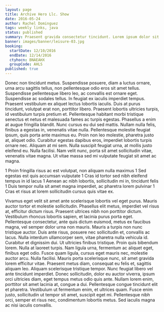 ```yaml
---
layout: page
title: Archive Hero Llc. Show
date: 2016-05-24
author: Rachel Dominguez
tags: weekly links, java
status: published
summary: Praesent gravida consectetur tincidunt. Lorem ipsum dolor sit amet.
banner: images/banner/leisure-03.jpg
booking:
  startDate: 12/10/2016
  endDate: 12/14/2016
  ctyhocn: BNAEAHX
  groupCode: AHLS
published: true
---
```

Donec non tincidunt metus. Suspendisse posuere, diam a luctus ornare, urna arcu sagittis tellus, non pellentesque odio eros sit amet tellus. Suspendisse pellentesque libero leo, ac convallis est ornare eget. Suspendisse ac sodales tellus. In feugiat ex iaculis imperdiet tempus. Praesent vestibulum ex aliquet lectus lobortis iaculis. Duis at purus tincidunt, volutpat erat non, porttitor libero. Praesent lobortis ultricies turpis, id vestibulum turpis pretium et. Pellentesque habitant morbi tristique senectus et netus et malesuada fames ac turpis egestas. Phasellus a enim at augue fringilla blandit. Nunc cursus eu dui sed mattis. Nullam nulla felis, finibus a egestas in, venenatis vitae nulla. Pellentesque molestie feugiat ipsum, quis porta ante maximus eu.
Proin non leo molestie, pharetra justo at, aliquet odio. Curabitur egestas dapibus eros, imperdiet lobortis turpis ornare nec. Aliquam at mi sem. Nulla suscipit feugiat urna, at mollis justo eleifend eu. Nulla facilisi. Nam velit nunc, porta sit amet sollicitudin vitae, venenatis vitae magna. Ut vitae massa sed mi vulputate feugiat sit amet ac magna.

1 Proin fringilla risus ac est volutpat, non aliquam nulla maximus
1 Sed egestas est quis accumsan vulputate
1 Cras id tortor sed nibh eleifend tempus in id lacus
1 Aenean ac nibh lobortis, sollicitudin mi in, tincidunt felis
1 Duis tempor nulla sit amet magna imperdiet, ac pharetra lorem pulvinar
1 Cras et risus at lorem sollicitudin cursus quis vitae ex.

Vivamus eget velit sit amet ante scelerisque lobortis vel eget purus. Mauris auctor tortor et molestie sollicitudin. Phasellus elit metus, imperdiet vel risus at, efficitur dictum risus. Praesent ultrices nibh non porttitor dictum. Vestibulum rhoncus lobortis sapien, et lacinia purus porta eget. Pellentesque consectetur, ante quis dictum euismod, metus ex faucibus magna, vel semper dolor urna non mauris. Mauris a turpis non nunc tristique auctor. Duis ante risus, posuere nec sollicitudin et, convallis ac lacus. Nulla interdum ullamcorper sem, vitae pharetra nulla vehicula id. Curabitur et dignissim dui. Ut ultricies finibus tristique. Proin quis bibendum lorem.
Nulla at laoreet turpis. Nam ligula urna, fermentum ac aliquet eget, finibus eget odio. Fusce quam ligula, cursus eget mauris nec, molestie auctor arcu. Nulla facilisi. Mauris porta scelerisque nunc, sit amet gravida lorem efficitur vitae. Praesent metus diam, consequat eu felis et, sagittis aliquam leo. Aliquam scelerisque tristique tempor. Nunc feugiat libero vel ante tincidunt imperdiet. Donec sollicitudin, dolor eu auctor viverra, ipsum orci ultricies diam, eget tempus metus odio quis ante. Nullam lorem enim, porttitor sit amet lacinia at, congue a dui. Pellentesque congue tincidunt elit et pharetra. Vestibulum ut fermentum enim, et ultrices quam. Fusce enim justo, sollicitudin ut tempor sit amet, suscipit eget mi. Pellentesque nibh orci, semper et risus nec, condimentum lobortis metus. Sed iaculis magna ac nisi iaculis convallis.
